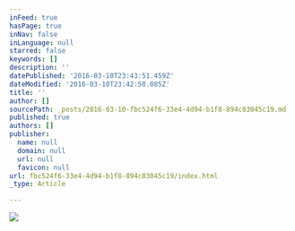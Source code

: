 ```yaml
---
inFeed: true
hasPage: true
inNav: false
inLanguage: null
starred: false
keywords: []
description: ''
datePublished: '2016-03-10T23:43:51.459Z'
dateModified: '2016-03-10T23:42:58.085Z'
title: ''
author: []
sourcePath: _posts/2016-03-10-fbc524f6-33e4-4d94-b1f8-894c83045c19.md
published: true
authors: []
publisher:
  name: null
  domain: null
  url: null
  favicon: null
url: fbc524f6-33e4-4d94-b1f8-894c83045c19/index.html
_type: Article

---
```

![](https://the-grid-user-content.s3-us-west-2.amazonaws.com/94bb600c-97ee-495c-a8e2-5f526f98d561.jpg)
